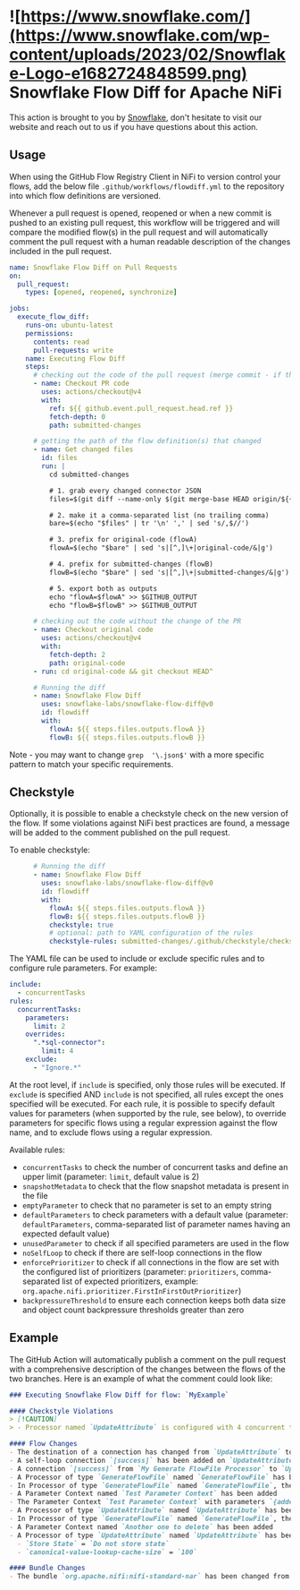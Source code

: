 # ![https://www.snowflake.com/](https://www.snowflake.com/wp-content/uploads/2023/02/Snowflake-Logo-e1682724848599.png) Snowflake Flow Diff for Apache NiFi

This action is brought to you by [Snowflake](https://www.snowflake.com/), don't hesitate to visit our website and reach out to us if you have questions about this action.

## Usage

When using the GitHub Flow Registry Client in NiFi to version control your flows, add the below file `.github/workflows/flowdiff.yml` to the repository into which flow definitions are versioned.

Whenever a pull request is opened, reopened or when a new commit is pushed to an existing pull request, this workflow will be triggered and will compare the modified flow(s) in the pull request and will
automatically comment the pull request with a human readable description of the changes included in the pull request.

```yaml
name: Snowflake Flow Diff on Pull Requests
on:
  pull_request:
    types: [opened, reopened, synchronize]

jobs:
  execute_flow_diff:
    runs-on: ubuntu-latest
    permissions:
      contents: read
      pull-requests: write
    name: Executing Flow Diff
    steps:
      # checking out the code of the pull request (merge commit - if the PR is mergeable)
      - name: Checkout PR code
        uses: actions/checkout@v4
        with:
          ref: ${{ github.event.pull_request.head.ref }}
          fetch-depth: 0
          path: submitted-changes

      # getting the path of the flow definition(s) that changed
      - name: Get changed files
        id: files
        run: |
          cd submitted-changes

          # 1. grab every changed connector JSON
          files=$(git diff --name-only $(git merge-base HEAD origin/${{ github.event.pull_request.base.ref }}) HEAD | grep '\.json$')

          # 2. make it a comma-separated list (no trailing comma)
          bare=$(echo "$files" | tr '\n' ',' | sed 's/,$//')

          # 3. prefix for original-code (flowA)
          flowA=$(echo "$bare" | sed 's|[^,]\+|original-code/&|g')

          # 4. prefix for submitted-changes (flowB)
          flowB=$(echo "$bare" | sed 's|[^,]\+|submitted-changes/&|g')

          # 5. export both as outputs
          echo "flowA=$flowA" >> $GITHUB_OUTPUT
          echo "flowB=$flowB" >> $GITHUB_OUTPUT

      # checking out the code without the change of the PR
      - name: Checkout original code
        uses: actions/checkout@v4
        with:
          fetch-depth: 2
          path: original-code
      - run: cd original-code && git checkout HEAD^

      # Running the diff
      - name: Snowflake Flow Diff
        uses: snowflake-labs/snowflake-flow-diff@v0
        id: flowdiff
        with:
          flowA: ${{ steps.files.outputs.flowA }}
          flowB: ${{ steps.files.outputs.flowB }}
```

Note - you may want to change `grep  '\.json$'` with a more specific pattern to match your specific requirements.

## Checkstyle

Optionally, it is possible to enable a checkstyle check on the new version of the flow. If some violations against NiFi best practices are found, a message will be added to the comment published on the pull request.

To enable checkstyle:

```yaml
      # Running the diff
      - name: Snowflake Flow Diff
        uses: snowflake-labs/snowflake-flow-diff@v0
        id: flowdiff
        with:
          flowA: ${{ steps.files.outputs.flowA }}
          flowB: ${{ steps.files.outputs.flowB }}
          checkstyle: true
          # optional: path to YAML configuration of the rules
          checkstyle-rules: submitted-changes/.github/checkstyle/checkstyle-rules.yaml
```

The YAML file can be used to include or exclude specific rules and to configure rule parameters. For example:

```yaml
include:
  - concurrentTasks
rules:
  concurrentTasks:
    parameters:
      limit: 2
    overrides:
      ".*sql-connector":
        limit: 4
    exclude:
      - "Ignore.*"
```

At the root level, if `include` is specified, only those rules will be executed. If `exclude` is specified AND `include` is not specified, all rules except the ones specified will be executed. For each rule, it is possible to specify default values for parameters (when supported by the rule, see below), to override parameters for specific flows using a regular expression against the flow name, and to exclude flows using a regular expression.

Available rules:
- `concurrentTasks` to check the number of concurrent tasks and define an upper limit (parameter: `limit`, default value is 2)
- `snapshotMetadata` to check that the flow snapshot metadata is present in the file
- `emptyParameter` to check that no parameter is set to an empty string
- `defaultParameters` to check parameters with a default value (parameter: `defaultParameters`, comma-separated list of parameter names having an expected default value)
- `unusedParameter` to check if all specified parameters are used in the flow
- `noSelfLoop` to check if there are self-loop connections in the flow
- `enforcePrioritizer` to check if all connections in the flow are set with the configured list of prioritizers (parameter: `prioritizers`, comma-separated list of expected prioritizers, example: `org.apache.nifi.prioritizer.FirstInFirstOutPrioritizer`)
- `backpressureThreshold` to ensure each connection keeps both data size and object count backpressure thresholds greater than zero

## Example

The GitHub Action will automatically publish a comment on the pull request with a comprehensive description of the changes between the flows of the two branches.
Here is an example of what the comment could look like:

```markdown
### Executing Snowflake Flow Diff for flow: `MyExample`

#### Checkstyle Violations
> [!CAUTION]
> - Processor named `UpdateAttribute` is configured with 4 concurrent tasks

#### Flow Changes
- The destination of a connection has changed from `UpdateAttribute` to `InvokeHTTP`
- A self-loop connection `[success]` has been added on `UpdateAttribute`
- A connection `[success]` from `My Generate FlowFile Processor` to `UpdateAttribute` has been added
- A Processor of type `GenerateFlowFile` named `GenerateFlowFile` has been renamed from `GenerateFlowFile` to `My Generate FlowFile Processor`
- In Processor of type `GenerateFlowFile` named `GenerateFlowFile`, the Scheduling Strategy changed from `TIMER_DRIVEN` to `CRON_DRIVEN`
- A Parameter Context named `Test Parameter Context` has been added
- The Parameter Context `Test Parameter Context` with parameters `{addedParam=newValue}` has been added to the process group `TestingFlowDiff`
- A Processor of type `UpdateAttribute` named `UpdateAttribute` has been removed
- In Processor of type `GenerateFlowFile` named `GenerateFlowFile`, the Run Schedule changed from `1 min` to `* * * * * ?`
- A Parameter Context named `Another one to delete` has been added
- A Processor of type `UpdateAttribute` named `UpdateAttribute` has been added with the configuration [`ALL` nodes, `4` concurrent tasks, `0ms` run duration, `WARN` bulletin level, `TIMER_DRIVEN` (`0 sec`), `30 sec` penalty duration, `1 sec` yield duration] and the below properties:
  - `Store State` = `Do not store state`
  - `canonical-value-lookup-cache-size` = `100`

#### Bundle Changes
- The bundle `org.apache.nifi:nifi-standard-nar` has been changed from version `2.1.0` to version `2.2.0`
```
